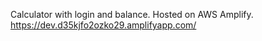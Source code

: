 Calculator with login and balance. Hosted on AWS Amplify. 
<br />https://dev.d35kjfo2ozko29.amplifyapp.com/
